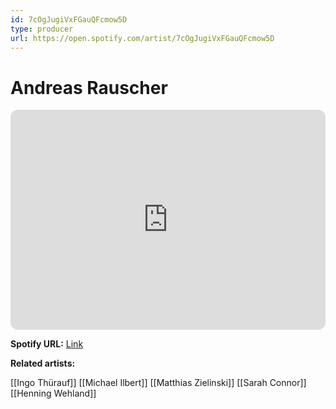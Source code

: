 ```yaml
---
id: 7cOgJugiVxFGauQFcmow5D
type: producer
url: https://open.spotify.com/artist/7cOgJugiVxFGauQFcmow5D
---
```

# Andreas Rauscher

<iframe style="border-radius:12px" src="https://open.spotify.com/embed/artist/7cOgJugiVxFGauQFcmow5D" width="100%" height="352" frameBorder="0" allowfullscreen="" allow="autoplay; clipboard-write; encrypted-media; fullscreen; picture-in-picture" loading="lazy"></iframe>

**Spotify URL:** [Link](https://open.spotify.com/artist/7cOgJugiVxFGauQFcmow5D)

**Related artists:**

[[Ingo Thürauf]]
[[Michael Ilbert]]
[[Matthias Zielinski]]
[[Sarah Connor]]
[[Henning Wehland]]
